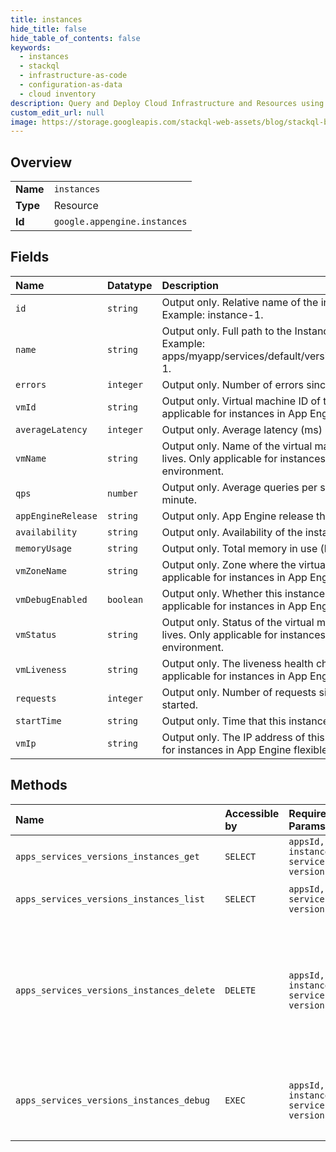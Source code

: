 ```yaml
---
title: instances
hide_title: false
hide_table_of_contents: false
keywords:
  - instances
  - stackql
  - infrastructure-as-code
  - configuration-as-data
  - cloud inventory
description: Query and Deploy Cloud Infrastructure and Resources using SQL
custom_edit_url: null
image: https://storage.googleapis.com/stackql-web-assets/blog/stackql-blog-post-featured-image.png
---
```

  
    

## Overview
<table><tbody>
<tr><td><b>Name</b></td><td><code>instances</code></td></tr>
<tr><td><b>Type</b></td><td>Resource</td></tr>
<tr><td><b>Id</b></td><td><code>google.appengine.instances</code></td></tr>
</tbody></table>

## Fields
| Name | Datatype | Description |
|:-----|:---------|:------------|
| `id` | `string` | Output only. Relative name of the instance within the version. Example: instance-1. |
| `name` | `string` | Output only. Full path to the Instance resource in the API. Example: apps/myapp/services/default/versions/v1/instances/instance-1. |
| `errors` | `integer` | Output only. Number of errors since this instance was started. |
| `vmId` | `string` | Output only. Virtual machine ID of this instance. Only applicable for instances in App Engine flexible environment. |
| `averageLatency` | `integer` | Output only. Average latency (ms) over the last minute. |
| `vmName` | `string` | Output only. Name of the virtual machine where this instance lives. Only applicable for instances in App Engine flexible environment. |
| `qps` | `number` | Output only. Average queries per second (QPS) over the last minute. |
| `appEngineRelease` | `string` | Output only. App Engine release this instance is running on. |
| `availability` | `string` | Output only. Availability of the instance. |
| `memoryUsage` | `string` | Output only. Total memory in use (bytes). |
| `vmZoneName` | `string` | Output only. Zone where the virtual machine is located. Only applicable for instances in App Engine flexible environment. |
| `vmDebugEnabled` | `boolean` | Output only. Whether this instance is in debug mode. Only applicable for instances in App Engine flexible environment. |
| `vmStatus` | `string` | Output only. Status of the virtual machine where this instance lives. Only applicable for instances in App Engine flexible environment. |
| `vmLiveness` | `string` | Output only. The liveness health check of this instance. Only applicable for instances in App Engine flexible environment. |
| `requests` | `integer` | Output only. Number of requests since this instance was started. |
| `startTime` | `string` | Output only. Time that this instance was started.@OutputOnly |
| `vmIp` | `string` | Output only. The IP address of this instance. Only applicable for instances in App Engine flexible environment. |
## Methods
| Name | Accessible by | Required Params | Description |
|:-----|:--------------|:----------------|:------------|
| `apps_services_versions_instances_get` | `SELECT` | `appsId, instancesId, servicesId, versionsId` | Gets instance information. |
| `apps_services_versions_instances_list` | `SELECT` | `appsId, servicesId, versionsId` | Lists the instances of a version.Tip: To aggregate details about instances over time, see the Stackdriver Monitoring API (https://cloud.google.com/monitoring/api/ref_v3/rest/v3/projects.timeSeries/list). |
| `apps_services_versions_instances_delete` | `DELETE` | `appsId, instancesId, servicesId, versionsId` | Stops a running instance.The instance might be automatically recreated based on the scaling settings of the version. For more information, see "How Instances are Managed" (standard environment (https://cloud.google.com/appengine/docs/standard/python/how-instances-are-managed) \| flexible environment (https://cloud.google.com/appengine/docs/flexible/python/how-instances-are-managed)).To ensure that instances are not re-created and avoid getting billed, you can stop all instances within the target version by changing the serving status of the version to STOPPED with the apps.services.versions.patch (https://cloud.google.com/appengine/docs/admin-api/reference/rest/v1/apps.services.versions/patch) method. |
| `apps_services_versions_instances_debug` | `EXEC` | `appsId, instancesId, servicesId, versionsId` | Enables debugging on a VM instance. This allows you to use the SSH command to connect to the virtual machine where the instance lives. While in "debug mode", the instance continues to serve live traffic. You should delete the instance when you are done debugging and then allow the system to take over and determine if another instance should be started.Only applicable for instances in App Engine flexible environment. |
